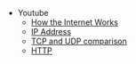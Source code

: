 
* Youtube 
    - [How the Internet Works ](https://www.youtube.com/watch?v=sMHzfigUxz4)
    - [IP Address ](https://www.youtube.com/watch?v=ThdO9beHhpA&t=1s)
    - [TCP and UDP comparison ](https://www.youtube.com/watch?v=uwoD5YsGACg)
    - [HTTP ](https://www.youtube.com/watch?v=UMwQjFzTQXw)